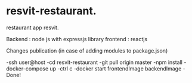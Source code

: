 # resvit-restaurant.

restaurant app resvit.

Backend : node js with expressjs library 
frontend : reactjs 

Changes publication (in case of adding modules to package.json)

-ssh user@host
-cd resvit-restaurant
-git pull origin master
-npm install
-docker-compose up
-ctrl c
-docker start frontendImage backendImage
-Done!
